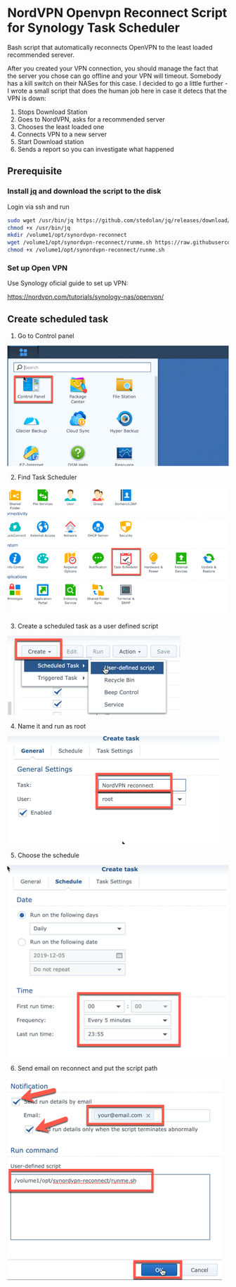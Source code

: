 # NordVPN Openvpn Reconnect Script for Synology Task Scheduler

Bash script that automatically reconnects OpenVPN to the least loaded
recommended serever.

After you created your VPN connection, you should manage the fact that the
server you chose can go offline and your VPN will timeout. Somebody has a kill
switch on their NASes for this case. I decided to go a little further - I wrote
a small script that does the human job here in case it detecs that the VPN is
down:

1. Stops Download Station
1. Goes to NordVPN, asks for a recommended server
1. Chooses the least loaded one
1. Connects VPN to a new server
1. Start Download station
1. Sends a report so you can investigate what happened

## Prerequisite

### Install [jq](https://stedolan.github.io/jq/) and download the script to the disk

Login via ssh and run

```bash
sudo wget /usr/bin/jq https://github.com/stedolan/jq/releases/download/jq-1.6/jq-linux32
chmod +x /usr/bin/jq
mkdir /volume1/opt/synordvpn-reconnect
wget /volume1/opt/synordvpn-reconnect/runme.sh https://raw.githubusercontent.com/korjik/synordvpn-reconnect/master/runme.sh
chmod +x /volume1/opt/synordvpn-reconnect/runme.sh
```

### Set up Open VPN

Use Synology oficial guide to set up VPN:

https://nordvpn.com/tutorials/synology-nas/openvpn/

## Create scheduled task

1. Go to Control panel

  ![1](media/1.png)

2. Find Task Scheduler

  ![2](media/2.png)

3. Create a scheduled task as a user defined script

  ![3](media/3.png)

4. Name it and run as root

  ![4](media/4.png)

5. Choose the schedule

  ![5](media/5.png)

6. Send email on reconnect and put the script path

  ![6](media/6.png)
